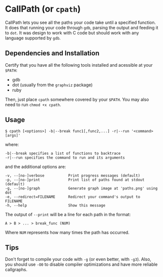# CallPath (or `cpath`)

CallPath lets you see all the paths your code take until a specified function.
It does that running your code through `gdb`, parsing the output and feeding it
to `dot`. It was design to work with C code but should work with any language
supported by `gdb`.

## Dependencies and Installation

Certify that you have all the following tools installed and acessible at your
`$PATH`:

  - gdb
  - dot (usually from the `graphviz` package)
  - ruby

Then, just place `cpath` somewhere covered by your `$PATH`. You may also need
to run `chmod +x cpath`.

## Usage

    $ cpath [<options>] -b|--break func1[,func2,...] -r|--run '<command> [args]'

where:

    -b|--break specifies a list of functions to backtrace
    -r|--run specifies the command to run and its arguments

and the additional options are:

    -v, --[no-]verbose           Print progress messages (default)
    -p, --[no-]print             Print list of paths found at stdout (default)
    -g, --[no-]graph             Generate graph image at 'paths.png' using dot
    -e, --redirect=FILENAME      Redirect your command's output to FILENAME
    -h, --help                   Show this message

The output of `--print` will be a line for each path in the format:

    A > B > ... > break_func (NUM)

Where `NUM` represents how many times the path has occurred.

## Tips

Don't forget to compile your code with `-g` (or even better, with `-g3`). Also,
you should use `-O0` to disable compiler optimizations and have more reliable
callgraphs.
